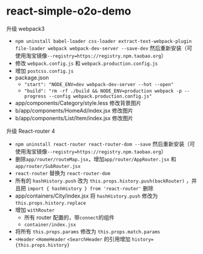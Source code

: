 # react-simple-o2o-demo

升级 webpack3

- `npm uninstall babel-loader css-loader extract-text-webpack-plugin file-loader webpack webpack-dev-server --save-dev` 然后重新安装（可使用淘宝镜像`--registry=https://registry.npm.taobao.org`）
- 修改 `webpack.config.js` 和 `webpack.production.config.js`
- 增加 `postcss.config.js`
- package.json 
    - `"start": "NODE_ENV=dev webpack-dev-server --hot --open"`
    - `"build": "rm -rf ./build && NODE_ENV=production webpack -p --progress --config webpack.production.config.js"`
- app/components/Category/style.less 修改背景图片
- b/app/components/HomeAd/index.jsx 修改图片
- b/app/components/List/Item/index.jsx 修改图片


升级 React-router 4

- `npm uninstall react-router react-router-dom --save` 然后重新安装（可使用淘宝镜像`--registry=https://registry.npm.taobao.org`）
- 删除`app/router/routeMap.jsx`，增加`app/router/AppRouter.jsx` 和 `app/router/SubRouter.jsx`
- `react-router` 替换为 `react-router-dom`
- 所有的 `hashHistory.push` 改为 `this.props.history.push(backRouter)` ，并且把 `import { hashHistory } from 'react-router'` 删除
- app/containers/City/index.jsx 将 `hashHistory.push` 修改为 `this.props.history.replace`
- 增加 `withRouter`
    - 所有 router 配置的，带`connect`的组件
    - `container/index.jsx`
- 将所有 `this.props.params` 修改为 `this.props.match.params`
- `<Header` `<HomeHeader` `<SearchHeader` 的引用增加 `history={this.props.history}`